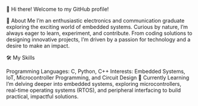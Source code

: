 👋 Hi there!
Welcome to my GitHub profile!

🌟 About Me
I’m an enthusiastic electronics and communication graduate exploring the exciting world of embedded systems. Curious by nature, I’m always eager to learn, experiment, and contribute. From coding solutions to designing innovative projects, I’m driven by a passion for technology and a desire to make an impact.

🛠️ My Skills

Programming Languages: C, Python, C++
Interests: Embedded Systems, IoT, Microcontroller Programming, and Circuit Design
🌱 Currently Learning
I’m delving deeper into embedded systems, exploring microcontrollers, real-time operating systems (RTOS), and peripheral interfacing to build practical, impactful solutions.
